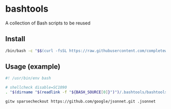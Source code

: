 # bashtools
A collection of Bash scripts to be reused

## Install

```bash
/bin/bash -c "$$(curl -fsSL https://raw.githubusercontent.com/completeworks/bashtools/master/install/install.sh)"
```

## Usage (example)

```bash
#! /usr/bin/env bash

# shellcheck disable=SC1090
. "$(dirname "$(readlink -f "${BASH_SOURCE[0]}")")/.bashtools/bashtools"

gitw sparsecheckout https://github.com/google/jsonnet.git .jsonnet
```